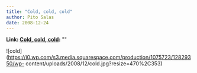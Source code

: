 ```yaml
---
title: "Cold, cold, cold"
author: Pito Salas
date: 2008-12-24
---
```


**Link: [Cold, cold, cold](None):** ""



![cold](https://i0.wp.com/s3.media.squarespace.com/production/1075723/12829350/wp-
content/uploads/2008/12/cold.jpg?resize=470%2C353)



